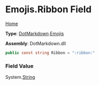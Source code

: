 # Emojis\.Ribbon Field

[Home](../../../README.md)

**Type**: [DotMarkdown](../../README.md)\.[Emojis](../README.md)

**Assembly**: DotMarkdown\.dll

```csharp
public const string Ribbon = ":ribbon:"
```

### Field Value

System\.[String](https://docs.microsoft.com/en-us/dotnet/api/system.string)